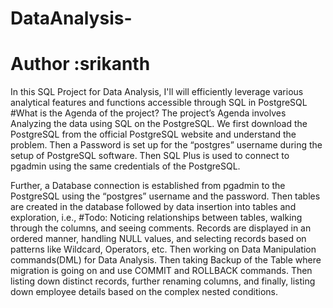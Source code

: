 # DataAnalysis-
# Author :srikanth
In this SQL Project for Data Analysis, I'll will efficiently leverage various analytical features and functions accessible through SQL in PostgreSQL
#What is the Agenda of the project?
The project’s Agenda involves Analyzing the data using SQL on the PostgreSQL. We first download the PostgreSQL from the official PostgreSQL website and understand the problem. Then a Password is set up for the “postgres” username during the setup of PostgreSQL software. Then SQL Plus is used to connect to pgadmin using the same credentials of the PostgreSQL.

Further, a Database connection is established from pgadmin to the PostgreSQL using the “postgres” username and the password. Then tables are created in the database followed by data insertion into tables and exploration, i.e.,
#Todo:
Noticing relationships between tables, walking through the columns, and seeing comments. Records are displayed in an ordered manner, handling NULL values, and selecting records based on patterns like Wildcard, Operators, etc. Then working on Data Manipulation commands(DML) for Data Analysis. Then taking Backup of the Table where migration is going on and use COMMIT and ROLLBACK commands. Then listing down distinct records, further renaming columns, and finally, listing down employee details based on the complex nested conditions.

